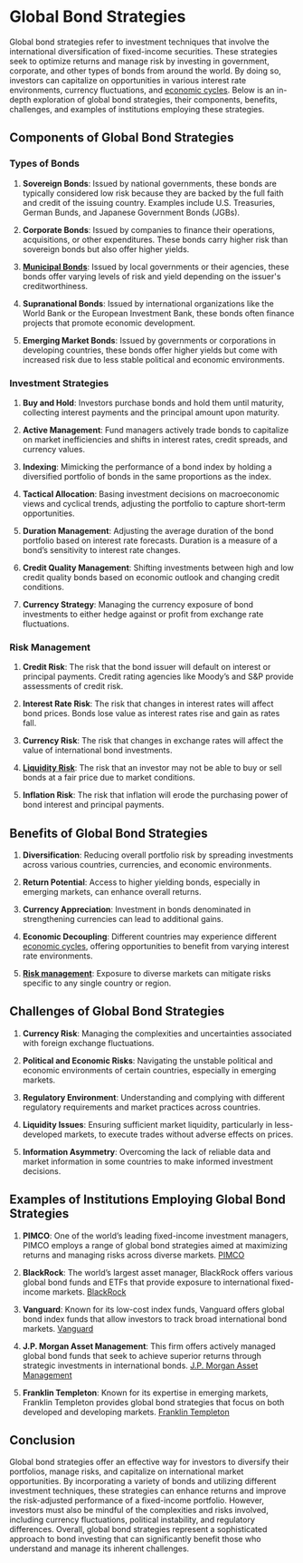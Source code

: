 # Global Bond Strategies

Global bond strategies refer to investment techniques that involve the international diversification of fixed-income securities. These strategies seek to optimize returns and manage risk by investing in government, corporate, and other types of bonds from around the world. By doing so, investors can capitalize on opportunities in various interest rate environments, currency fluctuations, and [economic cycles](../e/economic_cycles.md). Below is an in-depth exploration of global bond strategies, their components, benefits, challenges, and examples of institutions employing these strategies.

## Components of Global Bond Strategies

### Types of Bonds

1. **Sovereign Bonds**: Issued by national governments, these bonds are typically considered low risk because they are backed by the full faith and credit of the issuing country. Examples include U.S. Treasuries, German Bunds, and Japanese Government Bonds (JGBs).

2. **Corporate Bonds**: Issued by companies to finance their operations, acquisitions, or other expenditures. These bonds carry higher risk than sovereign bonds but also offer higher yields.

3. **[Municipal Bonds](../m/municipal_bonds.md)**: Issued by local governments or their agencies, these bonds offer varying levels of risk and yield depending on the issuer's creditworthiness.

4. **Supranational Bonds**: Issued by international organizations like the World Bank or the European Investment Bank, these bonds often finance projects that promote economic development.

5. **Emerging Market Bonds**: Issued by governments or corporations in developing countries, these bonds offer higher yields but come with increased risk due to less stable political and economic environments.

### Investment Strategies

1. **Buy and Hold**: Investors purchase bonds and hold them until maturity, collecting interest payments and the principal amount upon maturity.

2. **Active Management**: Fund managers actively trade bonds to capitalize on market inefficiencies and shifts in interest rates, credit spreads, and currency values.

3. **Indexing**: Mimicking the performance of a bond index by holding a diversified portfolio of bonds in the same proportions as the index.

4. **Tactical Allocation**: Basing investment decisions on macroeconomic views and cyclical trends, adjusting the portfolio to capture short-term opportunities.

5. **Duration Management**: Adjusting the average duration of the bond portfolio based on interest rate forecasts. Duration is a measure of a bond’s sensitivity to interest rate changes.

6. **Credit Quality Management**: Shifting investments between high and low credit quality bonds based on economic outlook and changing credit conditions.

7. **Currency Strategy**: Managing the currency exposure of bond investments to either hedge against or profit from exchange rate fluctuations.

### Risk Management

1. **Credit Risk**: The risk that the bond issuer will default on interest or principal payments. Credit rating agencies like Moody’s and S&P provide assessments of credit risk.

2. **Interest Rate Risk**: The risk that changes in interest rates will affect bond prices. Bonds lose value as interest rates rise and gain as rates fall.

3. **Currency Risk**: The risk that changes in exchange rates will affect the value of international bond investments.

4. **[Liquidity Risk](../l/liquidity_risk.md)**: The risk that an investor may not be able to buy or sell bonds at a fair price due to market conditions.

5. **Inflation Risk**: The risk that inflation will erode the purchasing power of bond interest and principal payments.

## Benefits of Global Bond Strategies

1. **Diversification**: Reducing overall portfolio risk by spreading investments across various countries, currencies, and economic environments.

2. **Return Potential**: Access to higher yielding bonds, especially in emerging markets, can enhance overall returns.

3. **Currency Appreciation**: Investment in bonds denominated in strengthening currencies can lead to additional gains.

4. **Economic Decoupling**: Different countries may experience different [economic cycles](../e/economic_cycles.md), offering opportunities to benefit from varying interest rate environments.

5. **[Risk management](../r/risk_management.md)**: Exposure to diverse markets can mitigate risks specific to any single country or region.

## Challenges of Global Bond Strategies

1. **Currency Risk**: Managing the complexities and uncertainties associated with foreign exchange fluctuations.

2. **Political and Economic Risks**: Navigating the unstable political and economic environments of certain countries, especially in emerging markets.

3. **Regulatory Environment**: Understanding and complying with different regulatory requirements and market practices across countries.

4. **Liquidity Issues**: Ensuring sufficient market liquidity, particularly in less-developed markets, to execute trades without adverse effects on prices.

5. **Information Asymmetry**: Overcoming the lack of reliable data and market information in some countries to make informed investment decisions.

## Examples of Institutions Employing Global Bond Strategies

1. **PIMCO**: One of the world’s leading fixed-income investment managers, PIMCO employs a range of global bond strategies aimed at maximizing returns and managing risks across diverse markets. [PIMCO](https://www.pimco.com/)

2. **BlackRock**: The world’s largest asset manager, BlackRock offers various global bond funds and ETFs that provide exposure to international fixed-income markets. [BlackRock](https://www.blackrock.com/)

3. **Vanguard**: Known for its low-cost index funds, Vanguard offers global bond index funds that allow investors to track broad international bond markets. [Vanguard](https://www.vanguard.com/)

4. **J.P. Morgan Asset Management**: This firm offers actively managed global bond funds that seek to achieve superior returns through strategic investments in international bonds. [J.P. Morgan Asset Management](https://am.jpmorgan.com/)

5. **Franklin Templeton**: Known for its expertise in emerging markets, Franklin Templeton provides global bond strategies that focus on both developed and developing markets. [Franklin Templeton](https://www.franklintempleton.com/)

## Conclusion

Global bond strategies offer an effective way for investors to diversify their portfolios, manage risks, and capitalize on international market opportunities. By incorporating a variety of bonds and utilizing different investment techniques, these strategies can enhance returns and improve the risk-adjusted performance of a fixed-income portfolio. However, investors must also be mindful of the complexities and risks involved, including currency fluctuations, political instability, and regulatory differences. Overall, global bond strategies represent a sophisticated approach to bond investing that can significantly benefit those who understand and manage its inherent challenges.
